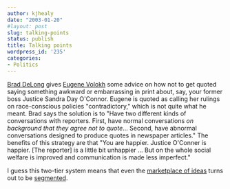 ```yaml
---
author: kjhealy
date: "2003-01-20"
#layout: post
slug: talking-points
status: publish
title: Talking points
wordpress_id: '235'
categories:
- Politics
---
```


[Brad DeLong](http://www.j-bradford-delong.net/movable_type/archives/001445.html "Semi-Daily Journal") gives [Eugene Volokh](http://volokh.blogspot.com/2003_01_19_volokh_archive.html#90209790) some advice on how not to get quoted saying something awkward or embarrassing in print about, say, your former boss Justice Sandra Day O'Connor. Eugene is quoted as calling her rulings on race-conscious policies "contradictory," which is not quite what he meant. Brad says the solution is to "Have two different kinds of conversations with reporters. First, have normal conversations *on background that they agree not to quote*... Second, have abnormal conversations designed to produce quotes in newspaper articles." The benefits of this strategy are that "You are happier. Justice O'Conner is happier. [The reporter] is a little bit unhappier … But on the whole social welfare is improved and communication is made less imperfect."

I guess this two-tier system means that even the [marketplace of ideas](http://w3.trib.com/FACT/1st.lev.internet.marketplace.html) turns out to be [segmented](http://clawww.lmu.edu/faculty/jdevine/notes/LaborMarketSegm.html).
